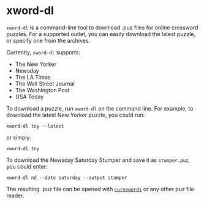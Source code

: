 # xword-dl

`xword-dl` is a command-line tool to download .puz files for online crossword puzzles. For a supported outlet, you can easily download the latest puzzle, or specify one from the archives.

Currently, `xword-dl` supports:
* The New Yorker
* Newsday
* The LA Times
* The Wall Street Journal
* The Washington Post
* USA Today

To download a puzzle, run `xword-dl` on the command line. For example, to download the latest New Yorker puzzle, you could run:

```
xword-dl tny --latest
```

or simply:

```
xword-dl tny
```

To download the Newsday Saturday Stumper and save it as `stumper.puz`, you could enter:

```
xword-dl nd --date saturday --output stumper
```

The resulting .puz file can be opened with [`cursewords`](https://github.com/thisisparker/cursewords) or any other puz file reader.
